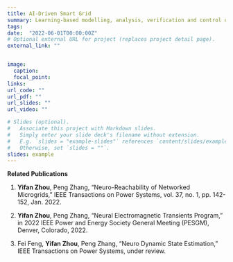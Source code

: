 ```yaml
---
title: AI-Driven Smart Grid
summary: Learning-based modelling, analysis, verification and control of power systems with renewables.
tags:
date:  "2022-06-01T00:00:00Z"
# Optional external URL for project (replaces project detail page).
external_link: ""


image:
  caption:  
  focal_point:  
links:
url_code: ""
url_pdf: ""
url_slides: ""
url_video: ""

# Slides (optional).
#   Associate this project with Markdown slides.
#   Simply enter your slide deck's filename without extension.
#   E.g. `slides = "example-slides"` references `content/slides/example-slides.md`.
#   Otherwise, set `slides = ""`.
slides: example
---
```


**Related Publications**

1. **Yifan Zhou**, Peng Zhang, “Neuro-Reachability of Networked Microgrids,” IEEE Transactions on Power Systems, vol. 37, no. 1, pp. 142-152, Jan. 2022.

2. **Yifan Zhou**, Peng Zhang, “Neural Electromagnetic Transients Program,” in 2022 IEEE Power and Energy Society General Meeting (PESGM), Denver, Colorado, 2022.

3. Fei Feng, **Yifan Zhou**, Peng Zhang, “Neuro Dynamic State Estimation,” IEEE Transactions on Power Systems, under review.
